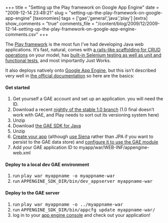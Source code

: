 +++
title = "Setting up the Play framework on Google App Engine"
date = "2009-12-14 23:49:21"
slug = "setting-up-the-play-framework-on-google-app-engine"
[taxonomies]
tags = ['gae','general','java','play']
[extra]
show_comments = "true"
comments_file = "/content/blog/2009/12/2009-12-14-setting-up-the-play-framework-on-google-app-engine-comments.csv"
+++

The [Play framework](http://www.playframework.org/) is the most fun I’ve had developing Java web applications. It’s fast, natural, comes with [a rails-like scaffolding for CRUD operations](http://www.playframework.org/documentation/1.0/guide7) on your model, has [built-in Selenium testing as well as unit and functional tests](http://www.playframework.org/documentation/1.0/guide10), and most importantly Just Works.

It also deploys natively onto [Google App Engine](http://www.playframework.org/documentation/1.0/gae), but this isn’t described very well in [the official documentation](http://www.playframework.org/documentation/1.0/gae) so here are the basics:

#### Get started

1. Get yourself a GAE account and set up an application. you will need the ID.
2. Download a recent [nightly of the stable 1.0 branch](http://download.playframework.org/1.0-nightly/) (1.0 final doesn’t work with GAE, and Play needs to sort out its versioning system here)
3. Unzip
4. Download [the GAE SDK for Java](http://code.google.com/appengine/downloads.html#Google_App_Engine_SDK_for_Java)
5. Unzip
6. [Create your app](http://www.playframework.org/documentation/1.0/firstapp) (although [use Siena](http://www.playframework.org/documentation/1.0/siena) rather than JPA if you want to persist to the GAE data store) and [configure it to use the GAE module](http://www.playframework.org/documentation/1.0/gae#aSettinguptheGAEmodulea)
7. Add your GAE application ID to myapp/war/WEB-INF/appengine-web.xml

#### Deploy to a local dev GAE environment

1. run <kbd>play war myappname -o myappname-war</kbd>
2. run <kbd>APPENGINE\_SDK\_DIR/bin/dev\_appserver myappname-war</kbd>

#### Deploy to the GAE server

1. run <kbd>play war myappname -o ../myappname-war</kbd>
2. run <kbd>APPENGINE\_SDK\_DIR/bin/appcfg update myappname-war/</kbd>
3. log in to your [app engine console](http://appengine.google.com) and check out your application!
